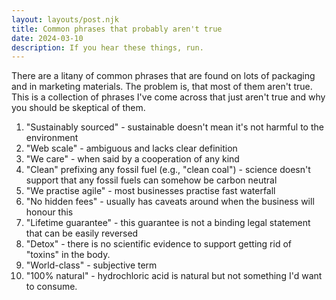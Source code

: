```yaml
---
layout: layouts/post.njk
title: Common phrases that probably aren't true
date: 2024-03-10
description: If you hear these things, run.
---
```


There are a litany of common phrases that are found on lots of packaging and in marketing materials. The problem is, that most of them aren't true.
This is a collection of phrases I've come across that just aren't true and why you should be skeptical of them.

1. "Sustainably sourced" - sustainable doesn't mean it's not harmful to the environment
2. "Web scale" - ambiguous and lacks clear definition
3. "We care" - when said by a cooperation of any kind
4. "Clean" prefixing any fossil fuel (e.g., "clean coal") - science doesn't support that any fossil fuels can somehow be carbon neutral
5. "We practise agile" - most businesses practise fast waterfall
6. "No hidden fees" - usually has caveats around when the business will honour this
7. "Lifetime guarantee" - this guarantee is not a binding legal statement that can be easily reversed
8. "Detox" - there is no scientific evidence to support getting rid of "toxins" in the body.
9. "World-class" - subjective term
10. "100% natural" - hydrochloric acid is natural but not something I'd want to consume.
